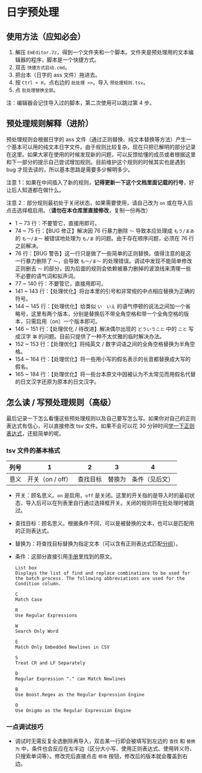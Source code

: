 # 日字预处理

## 使用方法（应知必会）

1. 解压 `EmEditor.7z`，得到一个文件夹和一个脚本。文件夹是预处理用的文本编辑器的程序，脚本是一个快捷方式。
2. 双击 `快捷方式启动.cmd`。
3. 把台本（日字的 ass 文件）拖进去。
4. 按 `Ctrl + H`，点右边的 `批处理 >>`，导入 `预处理规则.tsv`。
5. 点 `批处理替换全部`。

注：编辑器会记住导入过的脚本，第二次使用可以跳过第 4 步。

## 预处理规则解释（进阶）

预处理规则会根据日字的 ass 文件（通过正则替换、纯文本替换等方法）产生一个基本可以用的纯文本日字文件。由于规则比较复杂，现在只把已解明的部分记录在这里。如果大家在使用的时候发现新的问题，可以反馈给懂的成员或者根据这里和下一部分的提示自己尝试增加规则。目前维护这个规则的时候其实也是遇到 bug 才现去读的，所以基本思路是需要多少解明多少。

注意 1：如果在中间插入了新的规则，**记得更新一下这个文档里面记载的行号**，好让后人知道都在做什么。

注意 2：部分规则最初处于关闭状态，如果需要使用，请自己改为 `on` 或在导入后点击选择框启用。（**请勿在本仓库里直接修改**，复制一份再改）

* 1 ~ 73 行：不要管它，直接用即可。
* 74 ~ 75 行：【BUG 修正】解决因 76 行暴力删除 `～` 导致本应处理成 `もう/まあ` 的 `も～/ま～` 被错误地处理为 `も/ま` 的问题。由于存在顺序问题，必须在 76 行之前解决。
* 76 行：【BUG 警告】这一行只是做了一些简单的正则替换。值得注意的是这一行暴力删除了 `～`，会导致 `も～/ま～` 的处理错误。调试中发现不能简单修改正则删去 `～`  的部分，因为后面的规则会依赖被暴力删掉的波浪线来清理一些不必要的语气词和拟声词。
* 77 ~ 140 行：不要管它，直接用即可。
* 141 ~ 143 行：【处理优化】将台本里的引号和非常规的中点相应替换为正确的符号。
* 144 ~ 145 行：【处理优化】给类似 `い　いえ` 的语气停顿的说法之间加一个省略号，这里有两个版本，分别是替换后不带全角空格和带一个全角空格的版本，只需启用（on）一个版本即可。
* 146 ~ 151 行：【处理优化 / 待改进】解决偶尔出现的 `どういうこと` 中的 `こと` 写成汉字 `事` 的问题。目前只提供了一种不太优雅的临时解决办法。
* 152 ~ 153 行：【处理优化】将纯英文 / 数字词语之间的全角空格替换为半角空格。
* 154 ~ 164 行：【处理优化】将一些用小写的假名表示的长音都替换成大写的假名。
* 165 ~ 184 行：【处理优化】将一些台本原文中因被认为不太常见而用假名代替的日文汉字还原为原本的日文汉字。

## 怎么读 / 写预处理规则（高级）

最后记录一下怎么看懂这些预处理规则以及自己要写怎么写。如果你对自己的正则表达式有信心，可以直接修改  tsv 文件。如果不会可以花 30 分钟时间[学一下正则表达式](https://deerchao.cn/tutorials/regex/regex.htm)，还挺简单的呢。

### tsv 文件的基本格式

| 列号 | 1                | 2        | 3      | 4              |
| ---- | ---------------- | -------- | ------ | -------------- |
| 意义 | 开关（on / off） | 查找目标 | 替换为 | 条件（见后文） |

* 开关：顾名思义。`on` 是启用，`off` 是关闭。这里的开关指的是导入时的最初状态，导入后可以在列表里自行通过选择框开关。关闭的规则将在批处理时被跳过。

* 查找目标：顾名思义。根据条件不同，可以是被替换的文本，也可以是匹配用的正则表达式。

* 替换为：将查找目标替换为指定文本（可以含有正则表达式匹配[分组](https://deerchao.cn/tutorials/regex/regex.htm#backreference)）。

* 条件：这部分直接引用[手册](https://www.emeditor.org/en/index.html)里找到的原文。

  ```
  List box
  Displays the list of find and replace combinations to be used for the batch process. The following abbreviations are used for the Condition column.
  
  C
  Match Case
  
  R
  Use Regular Expressions
  
  W
  Search Only Word
  
  E
  Match Only Embedded Newlines in CSV
  
  S
  Treat CR and LF Separately
  
  D
  Regular Expression "." can Match Newlines
  
  B
  Use Boost.Regex as the Regular Expression Engine
  
  O
  Use Onigmo as the Regular Expression Engine
  ```

### 一点调试技巧

* 调试时无需反复全选删除再导入，双击某一行即会被填写到左边的 `查找` 和 `替换为` 中，条件也会反应在左半边（区分大小写、使用正则表达式、使用转义符、只搜索单词等）。修改完后直接点击 `修改` 按钮，修改后的版本就会覆盖到右边。